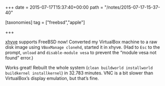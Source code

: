 +++
date = 2015-07-17T15:37:40+00:00
path = "/notes/2015-07-17-15-37-40"

[taxonomies]
tag = ["freebsd","apple"]

+++

<p><a href="https://github.com/mist64/xhyve">xhyve</a> supports FreeBSD now! Converted my VirtualBox machine to a raw disk image using <code>VBoxManage clonehd</code>, started it in xhyve. (Had to <code>Esc</code> to the prompt, <code>unload</code> and <code>disable-module vesa</code> to prevent the “module vesa not found” error.)</p>
<p>Works great! Rebuilt the whole system (<code>clean buildworld installworld buildkernel installkernel</code>) in 32.783 minutes. VNC is a bit slower than VirtualBox’s display emulation, but that’s fine.</p>
